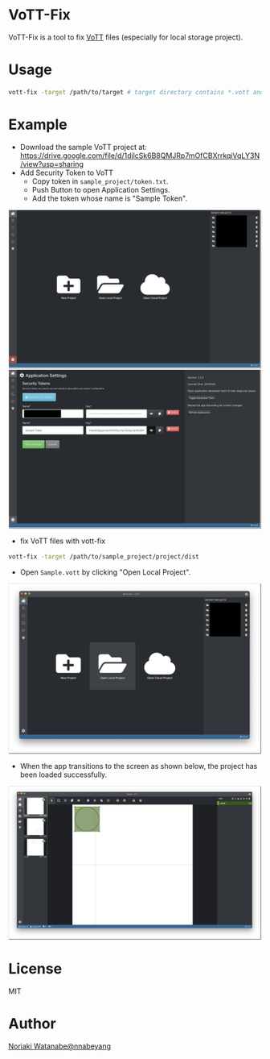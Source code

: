 # VoTT-Fix

VoTT-Fix is a tool to fix [VoTT](https://github.com/microsoft/VoTT) files (especially for local storage project).

# Usage
```sh
vott-fix -target /path/to/target # target directory contains *.vott and *-asset.json
```

# Example

- Download the sample VoTT project at: https://drive.google.com/file/d/1djlcSk6B8QMJRp7mOfCBXrrkqiVqLY3N/view?usp=sharing
- Add Security Token to VoTT
  - Copy token in `sample_project/token.txt`.
  - Push Button to open Application Settings.
  - Add the token whose name is "Sample Token".
<img class="screen-shot" src="https://raw.githubusercontent.com/nnabeyang/vott-fix/master/asset/image/01.png" width="500px" style="max-width: 500px; border: 1px solid rgba(0,0,0,0.1); box-shadow: 1px 1px 1px rgba(0,0,0,0.5);">
<img class="screen-shot" src="https://raw.githubusercontent.com/nnabeyang/vott-fix/master/asset/image/02.png" width="500px" style="max-width: 500px; border: 1px solid rgba(0,0,0,0.1); box-shadow: 1px 1px 1px rgba(0,0,0,0.5);">

- fix VoTT files with vott-fix
```sh
vott-fix -target /path/to/sample_project/project/dist
```
- Open `Sample.vott` by clicking "Open Local Project".
<img class="screen-shot" src="https://raw.githubusercontent.com/nnabeyang/vott-fix/master/asset/image/03.png" width="500px" style="max-width: 500px; border: 1px solid rgba(0,0,0,0.1); box-shadow: 1px 1px 1px rgba(0,0,0,0.5);">

- When the app transitions to the screen as shown below, the project has been loaded successfully.
<img class="screen-shot" src="https://raw.githubusercontent.com/nnabeyang/vott-fix/master/asset/image/04.png" width="500px" style="max-width: 500px; border: 1px solid rgba(0,0,0,0.1); box-shadow: 1px 1px 1px rgba(0,0,0,0.5);">

# License
MIT

# Author
[Noriaki Watanabe@nnabeyang](https://twitter.com/nnabeyang)
